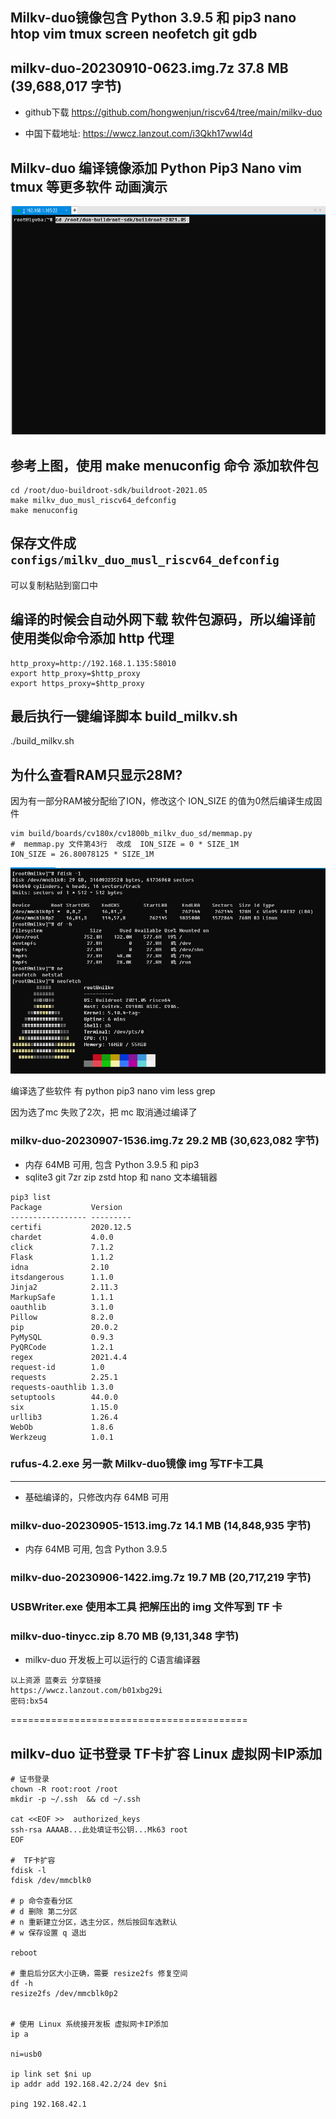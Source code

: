 ## Milkv-duo镜像包含 Python 3.9.5 和 pip3 nano htop vim tmux screen neofetch git gdb

## milkv-duo-20230910-0623.img.7z      37.8 MB (39,688,017 字节)
- github下载  https://github.com/hongwenjun/riscv64/tree/main/milkv-duo

- 中国下载地址:   https://wwcz.lanzout.com/i3Qkh17wwl4d

## Milkv-duo 编译镜像添加 Python Pip3 Nano vim tmux 等更多软件 动画演示
![](https://github.com/hongwenjun/riscv64/blob/main/img/milkv_duo_musl_riscv64_defconfig.gif)

##  参考上图，使用  make menuconfig 命令 添加软件包
```
cd /root/duo-buildroot-sdk/buildroot-2021.05
make milkv_duo_musl_riscv64_defconfig
make menuconfig
```

## 保存文件成 `configs/milkv_duo_musl_riscv64_defconfig`
可以复制粘贴到窗口中

##  编译的时候会自动外网下载 软件包源码，所以编译前使用类似命令添加 http 代理
```
http_proxy=http://192.168.1.135:58010
export http_proxy=$http_proxy
export https_proxy=$http_proxy
```

##  最后执行一键编译脚本 build_milkv.sh
./build_milkv.sh

## 为什么查看RAM只显示28M?
因为有一部分RAM被分配绐了ION，修改这个 ION_SIZE 的值为0然后编译生成固件
```
vim build/boards/cv180x/cv1800b_milkv_duo_sd/memmap.py
#  memmap.py 文件第43行  改成  ION_SIZE = 0 * SIZE_1M
ION_SIZE = 26.80078125 * SIZE_1M
```

![](https://github.com/hongwenjun/riscv64/blob/main/img/neofetch.png)

编译选了些软件 有 python pip3 nano vim less grep

因为选了mc 失败了2次，把 mc 取消通过编译了


### milkv-duo-20230907-1536.img.7z	29.2 MB (30,623,082 字节)

- 内存 64MB 可用,  包含  Python 3.9.5  和 pip3 
- sqlite3  git 7zr zip zstd htop 和 nano 文本编辑器

```
pip3 list
Package           Version  
----------------- ---------
certifi           2020.12.5
chardet           4.0.0    
click             7.1.2    
Flask             1.1.2    
idna              2.10     
itsdangerous      1.1.0    
Jinja2            2.11.3   
MarkupSafe        1.1.1    
oauthlib          3.1.0    
Pillow            8.2.0    
pip               20.0.2   
PyMySQL           0.9.3    
PyQRCode          1.2.1    
regex             2021.4.4 
request-id        1.0      
requests          2.25.1   
requests-oauthlib 1.3.0    
setuptools        44.0.0   
six               1.15.0   
urllib3           1.26.4   
WebOb             1.8.6    
Werkzeug          1.0.1  
```

### rufus-4.2.exe   另一款 Milkv-duo镜像 img 写TF卡工具
--------------------------------------------------

- 基础编译的，只修改内存 64MB 可用
### milkv-duo-20230905-1513.img.7z    14.1 MB (14,848,935 字节)

- 内存 64MB 可用,  包含  Python 3.9.5
### milkv-duo-20230906-1422.img.7z    19.7 MB (20,717,219 字节)

### USBWriter.exe   使用本工具 把解压出的 img 文件写到 TF 卡

### milkv-duo-tinycc.zip   8.70 MB (9,131,348 字节)
- milkv-duo 开发板上可以运行的 C语言编译器
```
以上资源 蓝奏云 分享链接
https://wwcz.lanzout.com/b01xbg29i
密码:bx54
```

=========================================
## milkv-duo 证书登录 TF卡扩容 Linux 虚拟网卡IP添加
```
﻿# 证书登录
chown -R root:root /root
mkdir -p ~/.ssh  && cd ~/.ssh

cat <<EOF >>  authorized_keys
ssh-rsa AAAAB...此处填证书公钥...Mk63 root
EOF

#  TF卡扩容
fdisk -l
fdisk /dev/mmcblk0

# p 命令查看分区
# d 删除 第二分区
# n 重新建立分区，选主分区，然后按回车选默认
# w 保存设置 q 退出

reboot

# 重启后分区大小正确，需要 resize2fs 修复空间
df -h
resize2fs /dev/mmcblk0p2


# 使用 Linux 系统接开发板 虚拟网卡IP添加
ip a

ni=usb0

ip link set $ni up
ip addr add 192.168.42.2/24 dev $ni

ping 192.168.42.1
```